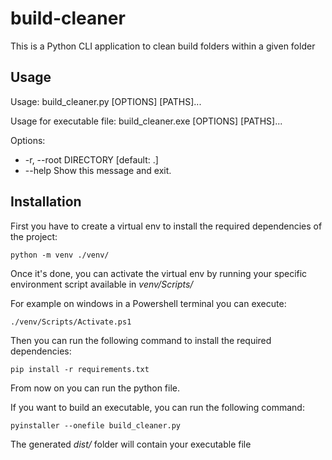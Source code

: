 # build-cleaner
This is a Python CLI application to clean build folders within a given folder

## Usage

Usage: build_cleaner.py [OPTIONS] [PATHS]...

Usage for executable file: build_cleaner.exe [OPTIONS] [PATHS]...

Options:

- -r, --root DIRECTORY  [default: .]
- --help                Show this message and exit.

## Installation
First you have to create a virtual env to install the required dependencies of the project:

`python -m venv ./venv/`

Once it's done, you can activate the virtual env by running your specific environment script available in _venv/Scripts/_

For example on windows in a Powershell terminal you can execute:

`./venv/Scripts/Activate.ps1`

Then you can run the following command to install the required dependencies:

`pip install -r requirements.txt`

From now on you can run the python file.

If you want to build an executable, you can run the following command:

`pyinstaller --onefile build_cleaner.py`

The generated _dist/_ folder will contain your executable file

